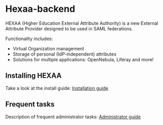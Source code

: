 Hexaa-backend
========================

HEXAA (Higher Education External Attribute Authority) is a new External Attribute Provider designed to be used in SAML federations.

Functionality includes:

+ Virtual Organization management
+ Storage of personal (IdP-independent) attributes
+ Solutions for multiple applications: OpenNebula, Liferay and more!

Installing HEXAA
----------------

Take a look at the install guide:
[Installation guide](https://github.com/hexaaproject/hexaa-backend/blob/master/doc/installation.md)

Frequent tasks
--------------

Description of frequent administrator tasks:
[Administrator guide](https://github.com/hexaaproject/hexaa-backend/blob/master/doc/administrator-guide.md)